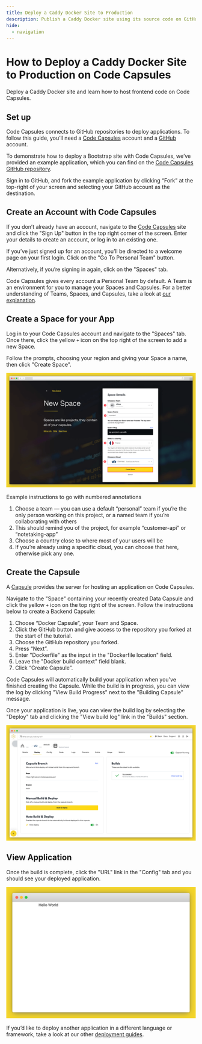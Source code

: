 ```yaml
---
title: Deploy a Caddy Docker Site to Production
description: Publish a Caddy Docker site using its source code on GitHub.
hide:
  - navigation
---
```


# How to Deploy a Caddy Docker Site to Production on Code Capsules

Deploy a Caddy Docker site and learn how to host frontend code on Code Capsules.

## Set up

Code Capsules connects to GitHub repositories to deploy applications. To follow this guide, you’ll need a [Code Capsules](https://codecapsules.io/) account and a [GitHub](https://github.com/) account.

To demonstrate how to deploy a Bootstrap site with Code Capsules, we’ve provided an example application, which you can find on the [Code Capsules GitHub repository](https://github.com/codecapsules-io/hello-caddy).

Sign in to GitHub, and fork the example application by clicking “Fork” at the top-right of your screen and selecting your GitHub account as the destination.

## Create an Account with Code Capsules

If you don’t already have an account, navigate to the [Code Capsules](https://codecapsules.io/) site and click the "Sign Up" button in the top right corner of the screen. Enter your details to create an account, or log in to an existing one.

If you’ve just signed up for an account, you’ll be directed to a welcome page on your first login. Click on the "Go To Personal Team" button.

Alternatively, if you’re signing in again, click on the "Spaces" tab.

Code Capsules gives every account a Personal Team by default. A Team is an environment for you to manage your Spaces and Capsules. For a better understanding of Teams, Spaces, and Capsules, take a look at [our explanation](https://codecapsules.io/docs/FAQ/teams-spaces-capsules/).

## Create a Space for your App

Log in to your Code Capsules account and navigate to the "Spaces" tab. Once there, click the yellow `+` icon on the top right of the screen to add a new Space. 

Follow the prompts, choosing your region and giving your Space a name, then click "Create Space".

![space name](../assets/deployment/shared/space-name.png)

Example instructions to go with numbered annotations
1. Choose a team — you can use a default “personal” team if you’re the only person working on this project, or a named team if you’re collaborating with others
2. This should remind you of the project, for example “customer-api” or “notetaking-app”
3. Choose a country close to where most of your users will be
4. If you’re already using a specific cloud, you can choose that here, otherwise pick any one.

## Create the Capsule

A [Capsule](https://codecapsules.io/docs/FAQ/what-is-a-capsule/) provides the server for hosting an application on Code Capsules.

Navigate to the "Space" containing your recently created Data Capsule and click the yellow `+` icon on the top right of the screen. Follow the instructions below to create a Backend Capsule:

1. Choose “Docker Capsule”, your Team and Space.
3. Click the GitHub button and give access to the repository you forked at the start of the tutorial.
4. Choose the GitHub repository you forked.
4. Press “Next”.
5. Enter "Dockerfile" as the input in the "Dockerfile location" field.
6. Leave the "Docker build context" field blank.
7. Click “Create Capsule”.

Code Capsules will automatically build your application when you’ve finished creating the Capsule. While the build is in progress, you can view the log by clicking "View Build Progress" next to the "Building Capsule" message.

Once your application is live, you can view the build log by selecting the "Deploy" tab and clicking the "View build log" link in the "Builds" section.

![Build logs](../assets/deployment/shared/backend-capsule-build-logs.png)

## View Application

Once the build is complete, click the "URL" link in the "Config" tab and you should see your deployed application.

![Deployed App](../assets/deployment/caddy-docker/caddy-docker-site.png)

If you’d like to deploy another application in a different language or framework, take a look at our other [deployment guides](/docs/deployment/).
